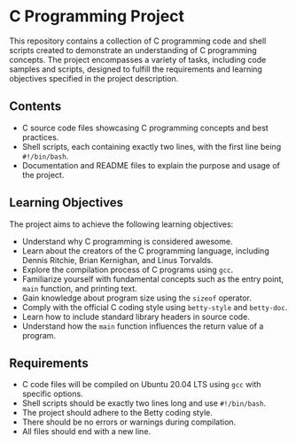 # C Programming Project

This repository contains a collection of C programming code and shell scripts created to demonstrate an understanding of C programming concepts. The project encompasses a variety of tasks, including code samples and scripts, designed to fulfill the requirements and learning objectives specified in the project description.

## Contents

- C source code files showcasing C programming concepts and best practices.
- Shell scripts, each containing exactly two lines, with the first line being `#!/bin/bash`.
- Documentation and README files to explain the purpose and usage of the project.

## Learning Objectives

The project aims to achieve the following learning objectives:

- Understand why C programming is considered awesome.
- Learn about the creators of the C programming language, including Dennis Ritchie, Brian Kernighan, and Linus Torvalds.
- Explore the compilation process of C programs using `gcc`.
- Familiarize yourself with fundamental concepts such as the entry point, `main` function, and printing text.
- Gain knowledge about program size using the `sizeof` operator.
- Comply with the official C coding style using `betty-style` and `betty-doc`.
- Learn how to include standard library headers in source code.
- Understand how the `main` function influences the return value of a program.

## Requirements

- C code files will be compiled on Ubuntu 20.04 LTS using `gcc` with specific options.
- Shell scripts should be exactly two lines long and use `#!/bin/bash`.
- The project should adhere to the Betty coding style.
- There should be no errors or warnings during compilation.
- All files should end with a new line.
